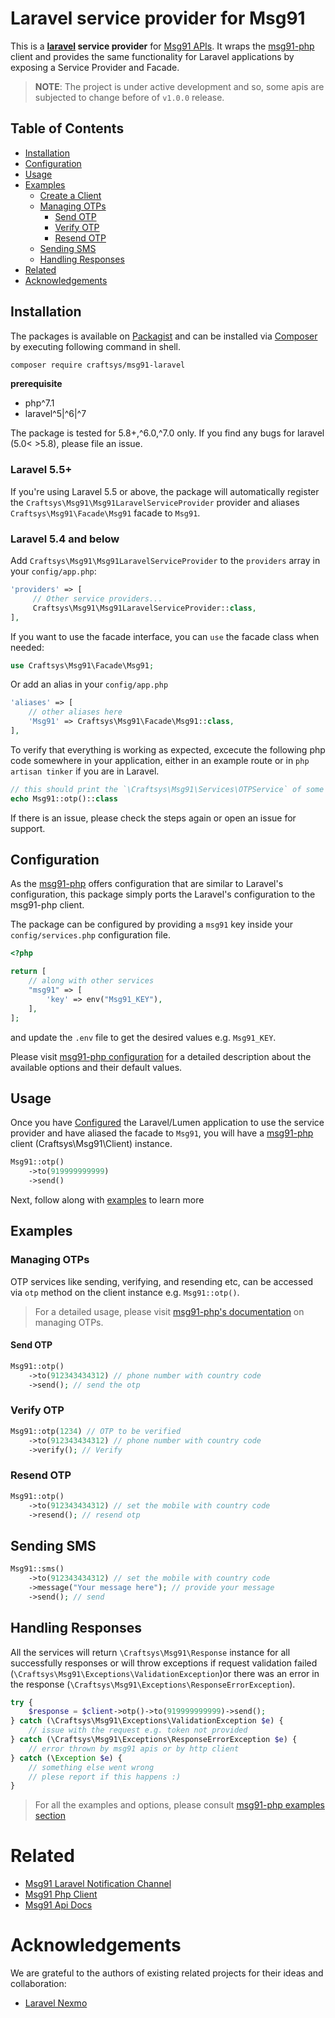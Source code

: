 # Laravel service provider for Msg91

This is a **[laravel](https://laravel.com) service provider** for [Msg91 APIs](https://docs.msg91.com/collection/msg91-api-integration/5/pages/139). It wraps the [msg91-php][client] client and provides the same functionality for Laravel applications by exposing a Service Provider and Facade.

> **NOTE**: The project is under active development and so, some apis are subjected to change before of `v1.0.0` release.

## Table of Contents

-   [Installation](#installation)
-   [Configuration](#configuration)
-   [Usage](#usage)
-   [Examples](#examples)
    -   [Create a Client](#create-a-client)
    -   [Managing OTPs](#managing-otps)
        -   [Send OTP](#send-otp)
        -   [Verify OTP](#verify-otp)
        -   [Resend OTP](#resend-otp)
    -   [Sending SMS](#sending-sms)
    -   [Handling Responses](#handling-responses)
-   [Related](#related)
-   [Acknowledgements](#acknowledgements)

## Installation

The packages is available on [Packagist](https://packagist.org/packages/craftsys/msg91-laravel) and can be installed via [Composer](https://getcomposer.org/) by executing following command in shell.

```bash
composer require craftsys/msg91-laravel
```

**prerequisite**

-   php^7.1
-   laravel^5|^6|^7

The package is tested for 5.8+,^6.0,^7.0 only. If you find any bugs for laravel (5.0< >5.8), please file an issue.

### Laravel 5.5+

If you're using Laravel 5.5 or above, the package will automatically register the `Craftsys\Msg91\Msg91LaravelServiceProvider` provider and aliases `Craftsys\Msg91\Facade\Msg91` facade to `Msg91`.

### Laravel 5.4 and below

Add `Craftsys\Msg91\Msg91LaravelServiceProvider` to the `providers` array in your `config/app.php`:

```php
'providers' => [
     // Other service providers...
     Craftsys\Msg91\Msg91LaravelServiceProvider::class,
],
```

If you want to use the facade interface, you can `use` the facade class when needed:

```php
use Craftsys\Msg91\Facade\Msg91;
```

Or add an alias in your `config/app.php`

```php
'aliases' => [
    // other aliases here
    'Msg91' => Craftsys\Msg91\Facade\Msg91::class,
],
```

To verify that everything is working as expected, excecute the following php code somewhere in your application, either
in an example route or in `php artisan tinker` if you are in Laravel.

```php
// this should print the `\Craftsys\Msg91\Services\OTPService` of some default configuration values
echo Msg91::otp()::class
```

If there is an issue, please check the steps again or open an issue for support.

## Configuration

As the [msg91-php][client] offers configuration that are similar to Laravel's configuration, this package simply ports the Laravel's configuration to the msg91-php client.

The package can be configured by providing a `msg91` key inside your `config/services.php` configuration file.

```php
<?php

return [
    // along with other services
    "msg91" => [
        'key' => env("Msg91_KEY"),
    ],
];
```

and update the `.env` file to get the desired values e.g. `Msg91_KEY`.

Please visit [msg91-php configuration][client-configuration] for a detailed description about the available options and their default values.

## Usage

Once you have [Configured](#configuration) the Laravel/Lumen application to use the service provider and have aliased the facade to `Msg91`, you will have a [msg91-php][client] client (Craftsys\Msg91\Client) instance.

```php
Msg91::otp()
    ->to(919999999999)
    ->send()
```

Next, follow along with [examples](#examples) to learn more

## Examples

### Managing OTPs

OTP services like sending, verifying, and resending etc, can be accessed via `otp` method on the client instance e.g. `Msg91::otp()`.

> For a detailed usage, please visit [msg91-php's documentation][client-managing-otps] on managing OTPs.

#### Send OTP

```php
Msg91::otp()
    ->to(912343434312) // phone number with country code
    ->send(); // send the otp
```

### Verify OTP

```php
Msg91::otp(1234) // OTP to be verified
    ->to(912343434312) // phone number with country code
    ->verify(); // Verify
```

### Resend OTP

```php
Msg91::otp()
    ->to(912343434312) // set the mobile with country code
    ->resend(); // resend otp
```

## Sending SMS

```php
Msg91::sms()
    ->to(912343434312) // set the mobile with country code
    ->message("Your message here"); // provide your message
    ->send(); // send
```

## Handling Responses

All the services will return `\Craftsys\Msg91\Response` instance for all successfully responses or will throw exceptions if request validation failed (`\Craftsys\Msg91\Exceptions\ValidationException`)or there was an error in the response (`\Craftsys\Msg91\Exceptions\ResponseErrorException`).

```php
try {
    $response = $client->otp()->to(919999999999)->send();
} catch (\Craftsys\Msg91\Exceptions\ValidationException $e) {
    // issue with the request e.g. token not provided
} catch (\Craftsys\Msg91\Exceptions\ResponseErrorException $e) {
    // error thrown by msg91 apis or by http client
} catch (\Exception $e) {
    // something else went wrong
    // plese report if this happens :)
}
```

> For all the examples and options, please consult [msg91-php examples section][client-examples]

[client]: https://github.com/craftsys/msg91-php
[client-configuration]: https://github.com/craftsys/msg91-php#configuration
[client-examples]: https://github.com/craftsys/msg91-php#examples
[client-managing-otps]: https://github.com/craftsys/msg91-php#managing-otps


# Related

- [Msg91 Laravel Notification Channel](https://github.com/craftsys/msg91-laravel-notification-channel)
- [Msg91 Php Client](https://github.com/craftsys/msg91-php)
- [Msg91 Api Docs](https://docs.msg91.com/collection/msg91-api-integration/5/pages/139)

# Acknowledgements

We are grateful to the authors of existing related projects for their ideas and collaboration:

- [Laravel Nexmo](https://github.com/Nexmo/nexmo-laravel)
